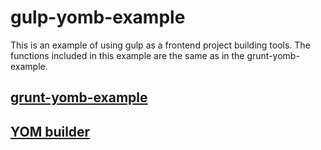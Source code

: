 # gulp-yomb-example
This is an example of using gulp as a frontend project building tools. The functions included in this example are the same as in the grunt-yomb-example.
## [grunt-yomb-example](https://github.com/webyom/grunt-yomb-example)
## [YOM builder](https://github.com/webyom/grunt-yomb)